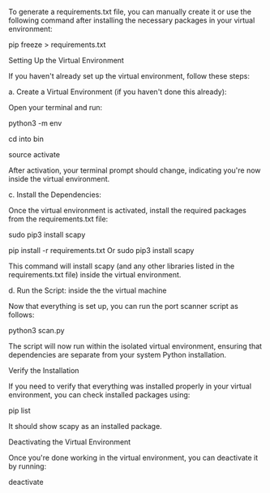 To generate a requirements.txt file, you can manually create it or use the following command after installing the necessary packages in your virtual environment:

pip freeze > requirements.txt

Setting Up the Virtual Environment

If you haven't already set up the virtual environment, follow these steps:

a. Create a Virtual Environment (if you haven't done this already):

Open your terminal and run:

python3 -m env

 cd into bin 
 
source activate

After activation, your terminal prompt should change, indicating you're now inside the virtual environment.

c. Install the Dependencies:

Once the virtual environment is activated, install the required packages from the requirements.txt file:

sudo pip3 install scapy

pip install -r requirements.txt Or sudo pip3 install scapy

This command will install scapy (and any other libraries listed in the requirements.txt file) inside the virtual environment.

d. Run the Script: inside the the virtual machine

Now that everything is set up, you can run the port scanner script as follows:

python3 scan.py

The script will now run within the isolated virtual environment, ensuring that dependencies are separate from your system Python installation.

 Verify the Installation
 
If you need to verify that everything was installed properly in your virtual environment, you can check installed packages using:

pip list

It should show scapy as an installed package.

 Deactivating the Virtual Environment
 
Once you're done working in the virtual environment, you can deactivate it by running:

deactivate


